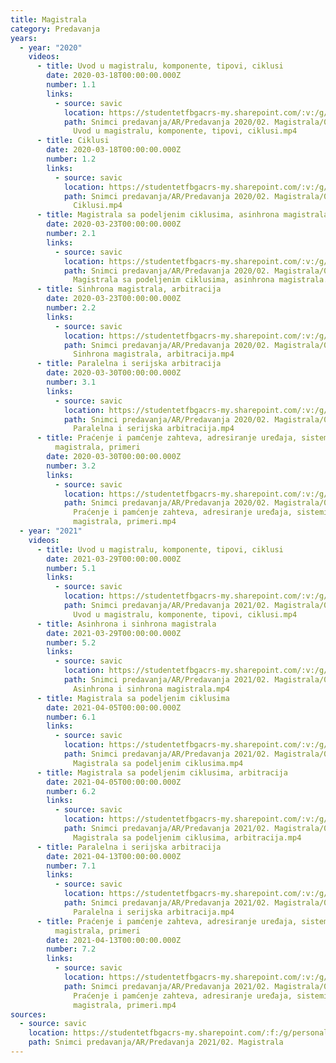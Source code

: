 ```yaml
---
title: Magistrala
category: Predavanja
years:
  - year: "2020"
    videos:
      - title: Uvod u magistralu, komponente, tipovi, ciklusi
        date: 2020-03-18T00:00:00.000Z
        number: 1.1
        links:
          - source: savic
            location: https://studentetfbgacrs-my.sharepoint.com/:v:/g/personal/sa190595d_student_etf_bg_ac_rs/ERnuTqubVEZArid89d6i3o4BttJXmHZX09_goB52Yb3Xog
            path: Snimci predavanja/AR/Predavanja 2020/02. Magistrala/01.01 - 2020-03-18 -
              Uvod u magistralu, komponente, tipovi, ciklusi.mp4
      - title: Ciklusi
        date: 2020-03-18T00:00:00.000Z
        number: 1.2
        links:
          - source: savic
            location: https://studentetfbgacrs-my.sharepoint.com/:v:/g/personal/sa190595d_student_etf_bg_ac_rs/Ee7KKDxrqSNMsCuK__h00aQBrBbW-pPLLg7PxtKsiyeqQA
            path: Snimci predavanja/AR/Predavanja 2020/02. Magistrala/01.02 - 2020-03-18 -
              Ciklusi.mp4
      - title: Magistrala sa podeljenim ciklusima, asinhrona magistrala
        date: 2020-03-23T00:00:00.000Z
        number: 2.1
        links:
          - source: savic
            location: https://studentetfbgacrs-my.sharepoint.com/:v:/g/personal/sa190595d_student_etf_bg_ac_rs/ETbQkfrMM61JpCV4p1mJO-QB1ZMR3KpFeXFE2RhAgP5_kA
            path: Snimci predavanja/AR/Predavanja 2020/02. Magistrala/02.01 - 2020-03-23 -
              Magistrala sa podeljenim ciklusima, asinhrona magistrala.mp4
      - title: Sinhrona magistrala, arbitracija
        date: 2020-03-23T00:00:00.000Z
        number: 2.2
        links:
          - source: savic
            location: https://studentetfbgacrs-my.sharepoint.com/:v:/g/personal/sa190595d_student_etf_bg_ac_rs/EaaGNxbNetNBo3QQvPBazXEBZCR05Ou9Q9cszdybSutZIA
            path: Snimci predavanja/AR/Predavanja 2020/02. Magistrala/02.02 - 2020-03-23 -
              Sinhrona magistrala, arbitracija.mp4
      - title: Paralelna i serijska arbitracija
        date: 2020-03-30T00:00:00.000Z
        number: 3.1
        links:
          - source: savic
            location: https://studentetfbgacrs-my.sharepoint.com/:v:/g/personal/sa190595d_student_etf_bg_ac_rs/EVKfFdJGPu1Ljz-aqzBUSKIBUb3mFQSN28qgGVMa-8UNWw
            path: Snimci predavanja/AR/Predavanja 2020/02. Magistrala/03.01 - 2020-03-30 -
              Paralelna i serijska arbitracija.mp4
      - title: Praćenje i pamćenje zahteva, adresiranje uređaja, sistemi sa više
          magistrala, primeri
        date: 2020-03-30T00:00:00.000Z
        number: 3.2
        links:
          - source: savic
            location: https://studentetfbgacrs-my.sharepoint.com/:v:/g/personal/sa190595d_student_etf_bg_ac_rs/EW0N_rWFRhBBulMHkDAZjj8BZIxuQIxgXIgvOXZ9iAHG0w
            path: Snimci predavanja/AR/Predavanja 2020/02. Magistrala/03.02 - 2020-03-30 -
              Praćenje i pamćenje zahteva, adresiranje uređaja, sistemi sa više
              magistrala, primeri.mp4
  - year: "2021"
    videos:
      - title: Uvod u magistralu, komponente, tipovi, ciklusi
        date: 2021-03-29T00:00:00.000Z
        number: 5.1
        links:
          - source: savic
            location: https://studentetfbgacrs-my.sharepoint.com/:v:/g/personal/sa190595d_student_etf_bg_ac_rs/EUysIPkOUGhJmYviavGLYvMB0NDmj4GMp1Tr9jYcQ2UC0w
            path: Snimci predavanja/AR/Predavanja 2021/02. Magistrala/05.01 - 2021-03-29 -
              Uvod u magistralu, komponente, tipovi, ciklusi.mp4
      - title: Asinhrona i sinhrona magistrala
        date: 2021-03-29T00:00:00.000Z
        number: 5.2
        links:
          - source: savic
            location: https://studentetfbgacrs-my.sharepoint.com/:v:/g/personal/sa190595d_student_etf_bg_ac_rs/EYBv6tqCMdhOiJSvnJfcKUIBQDMycffhp6iUGBVYp2nQ1Q
            path: Snimci predavanja/AR/Predavanja 2021/02. Magistrala/05.02 - 2021-03-29 -
              Asinhrona i sinhrona magistrala.mp4
      - title: Magistrala sa podeljenim ciklusima
        date: 2021-04-05T00:00:00.000Z
        number: 6.1
        links:
          - source: savic
            location: https://studentetfbgacrs-my.sharepoint.com/:v:/g/personal/sa190595d_student_etf_bg_ac_rs/EcMW92uK9mxIrBm6lKYt118Bhmu3X3jkp4kQoDe8MzW_Sg
            path: Snimci predavanja/AR/Predavanja 2021/02. Magistrala/06.01 - 2021-04-05 -
              Magistrala sa podeljenim ciklusima.mp4
      - title: Magistrala sa podeljenim ciklusima, arbitracija
        date: 2021-04-05T00:00:00.000Z
        number: 6.2
        links:
          - source: savic
            location: https://studentetfbgacrs-my.sharepoint.com/:v:/g/personal/sa190595d_student_etf_bg_ac_rs/EZkWcY4XTAFGp99316n7cj0B0He4406uIWLWawzOGjYS8g
            path: Snimci predavanja/AR/Predavanja 2021/02. Magistrala/06.02 - 2021-04-05 -
              Magistrala sa podeljenim ciklusima, arbitracija.mp4
      - title: Paralelna i serijska arbitracija
        date: 2021-04-13T00:00:00.000Z
        number: 7.1
        links:
          - source: savic
            location: https://studentetfbgacrs-my.sharepoint.com/:v:/g/personal/sa190595d_student_etf_bg_ac_rs/Ef48VYurx4tBlWcBUEXo-G8BvJ4wYe2bxWArv0kyObo9XA
            path: Snimci predavanja/AR/Predavanja 2021/02. Magistrala/07.01 - 2021-04-13 -
              Paralelna i serijska arbitracija.mp4
      - title: Praćenje i pamćenje zahteva, adresiranje uređaja, sistemi sa više
          magistrala, primeri
        date: 2021-04-13T00:00:00.000Z
        number: 7.2
        links:
          - source: savic
            location: https://studentetfbgacrs-my.sharepoint.com/:v:/g/personal/sa190595d_student_etf_bg_ac_rs/EXpO6saJ6X1PsKZU6Bi_mEQBKynY6hRGHTeXbbywYWZsxg
            path: Snimci predavanja/AR/Predavanja 2021/02. Magistrala/07.02 - 2021-04-13 -
              Praćenje i pamćenje zahteva, adresiranje uređaja, sistemi sa više
              magistrala, primeri.mp4
sources:
  - source: savic
    location: https://studentetfbgacrs-my.sharepoint.com/:f:/g/personal/sa190595d_student_etf_bg_ac_rs/EohCMK_Ur5RMh-pzEx8uvnABkKcV9wc0mYPrsHI9n6-rCg
    path: Snimci predavanja/AR/Predavanja 2021/02. Magistrala
---
```



